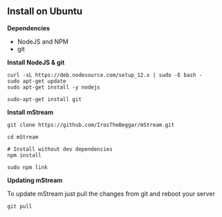 ## Install on Ubuntu

**Dependencies**

* NodeJS and NPM
* git

**Install NodeJS & git**

```shell
curl -sL https://deb.nodesource.com/setup_12.x | sudo -E bash -
sudo apt-get update
sudo apt-get install -y nodejs

sudo-apt-get install git
```

**Install mStream**

```shell
git clone https://github.com/IrosTheBeggar/mStream.git

cd mStream

# Install without dev dependencies
npm install

sudo npm link
```

**Updating mStream**

To update mStream just pull the changes from git and reboot your server

```shell
git pull
```
